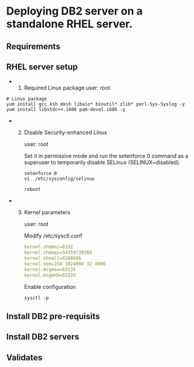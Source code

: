 # Deploying DB2 server on a standalone RHEL server.


## Requirements


## RHEL server setup

* 1. Required Linux package
     user: root
```
# Linux package
yum install gcc ksh mksh libaio* binutil* zlib* perl-Sys-Syslog -y
yum install libstdc++.i686 pam-devel.i686 -y
```

* 2. Disable Security-enhanced Linux

     user: root
     
     Set it in permissive mode and run the setenforce 0 command as a superuser to temporarily disable SELinux (SELINUX=disabled).
     
     ```
     setenforce 0
     vi  /etc/sysconfig/selinux

     reboot
     ```
 * 3. Kernel parameters
  
      user: root

      Modify /etc/sysctl.conf
      ```yaml
      kernel.shmmni=8192
      kernel.shmmax=34359738368
      kernel.shmall=8388608
      kernel.sem=250 1024000 32 4096
      kernel.msgmax=65535
      kernel.msgmnb=65535
      ```
      Enable configuration
      ```
      sysctl -p
      ```
## Install DB2 pre-requisits

## Install DB2 servers

## Validates

##
